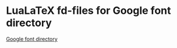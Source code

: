 LuaLaTeX fd-files for Google font directory
===========================================

[Google font directory](http://code.google.com/p/googlefontdirectory/)
